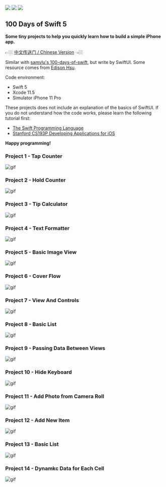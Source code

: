 [![](https://img.shields.io/badge/Swift-5.0-orange)](https://swift.org/)
[![](https://img.shields.io/badge/Xcode-11.5-blue)](https://swift.org/)
[![](https://img.shields.io/badge/Simulator-iPhone11Pro-green)](https://swift.org/)

## 100 Days of Swift 5

**Some tiny projects to help you quickly learn how to build a simple iPhone app.**

👉🏼 [中文传送门 / Chinese Version](README-CN.md) 👈🏼

Similar with [samvlu's 100-days-of-swift](http://samvlu.com/index.html),  but write by SwiftUI. Some resource comes from [Edison Hsu](https://github.com/Edison-Hsu/100-days-of-RxSwift).

Code environment:

- Swift 5
- Xcode 11.5
- Simulator iPhone 11 Pro

These projects does not include an explanation of the basics of SwiftUI. If you do not understand how the code works, please learn the following tutorial first:

- [The Swift Programming Language](https://swift.org/)
- [Stanford CS193P Developing Applications for iOS](https://cs193p.sites.stanford.edu/)

**Happy programming!**


### Project 1 - Tap Counter

![gif](GIF/p1.gif)

### Project 2 - Hold Counter

![gif](GIF/p2.gif)

### Project 3 - Tip Calculator

![gif](GIF/p3.gif)

### Project 4 - Text Formatter

![gif](GIF/p4.gif)

### Project 5 - Basic Image View

![gif](GIF/p5.gif)

### Project 6 - Cover Flow

![gif](GIF/p6.gif)

### Project 7 - View And Controls

![gif](GIF/p7.gif)

### Project 8 - Basic List

![gif](GIF/p8.gif)

### Project 9 - Passing Data Between Views

![gif](GIF/p9.gif)

### Project 10 - Hide Keyboard

![gif](GIF/p10.gif)

### Project 11 - Add Photo from Camera Roll

![gif](GIF/p11.gif)

### Project 12 - Add New Item

![gif](GIF/p12.gif)

### Project 13 - Basic List

![gif](GIF/p13.gif)

### Project 14 - Dynamkc Data for Each Cell

![gif](GIF/p14.gif)